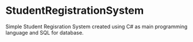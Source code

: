 # StudentRegistrationSystem
Simple Student Regisration System created using C# as main programming language and SQL for database.
